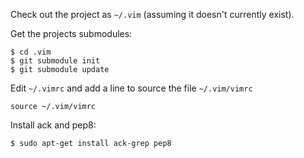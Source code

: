 Check out the project as `~/.vim` (assuming it doesn't currently exist).

Get the projects submodules:
```
$ cd .vim
$ git submodule init
$ git submodule update
```

Edit `~/.vimrc` and add a line to source the file `~/.vim/vimrc`
```
source ~/.vim/vimrc
```

Install ack and pep8:
```
$ sudo apt-get install ack-grep pep8
```
